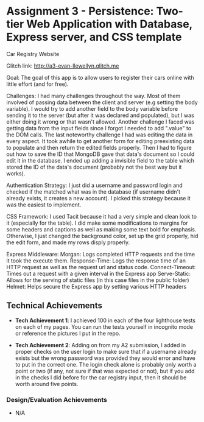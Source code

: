 Assignment 3 - Persistence: Two-tier Web Application with Database, Express server, and CSS template
===

Car Registry Website

Glitch link: http://a3-evan-llewellyn.glitch.me

Goal: The goal of this app is to allow users to register their cars online with little effort (and for free).

Challenges: I had many challenges throughout the way. Most of them involved of passing data between the client and server (e.g setting the body variable). I would try to add another field to the body variable before sending it to the server (but after it was declared and populated), but I was either doing it wrong or that wasn't allowed. Another challenge I faced was getting data from the input fields since I forgot I needed to add ".value" to the DOM calls. The last noteworthy challenge I had was editing the data in every aspect. It took awhile to get another form for editing preexisting data to populate and then return the edited fields properly. Then I had to figure out how to save the ID that MongoDB gave that data's document so I could edit it in the database. I ended up adding a invisible field to the table which stored the ID of the data's document (probably not the best way but it works).

Authentication Strategy: I just did a username and password login and checked if the matched what was in the database (if username didn't already exists, it creates a new account). I picked this strategy because it was the easiest to implement.

CSS Framework: I used Tacit because it had a very simple and clean look to it (especially for the table). I did make some modifications to margins for some headers and captions as well as making some text bold for emphasis. Otherwise, I just changed the background color, set up the grid properly, hid the edit form, and made my rows disply properly.

Express Middleware: 
  Morgan: Logs completed HTTP requests and the time it took the execute them.
  Response-Time: Logs the response time of an HTTP request as well as the request url and status code.
  Connect-Timeout: Times out a request with a given interval in the Express app
  Serve-Static: Allows for the serving of static files (in this case files in the public folder)
  Helmet: Helps secure the Express app by setting various HTTP headers

## Technical Achievements
- **Tech Achievement 1**: I achieved 100 in each of the four lighthouse tests on each of my pages. You can run the tests yourself in incognito mode or reference the pictures I put in the repo.

- **Tech Achievement 2**: Adding on from my A2 submission, I added in proper checks on the user login to make sure that if a username already exists but the wrong password was provided they would error and have to put in the correct one. The login check alone is probably only worth a point or two (if any, not sure if that was expected or not), but if you add in the checks I did before for the car registry input, then it should be worth around five points.

### Design/Evaluation Achievements
- N/A
